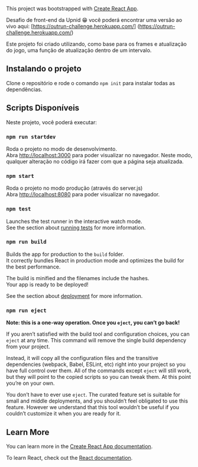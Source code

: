 This project was bootstrapped with [Create React App](https://github.com/facebook/create-react-app).

Desafio de front-end da Upnid 😁 você poderá encontrar uma versão ao vivo aqui:
[https://outrun-challenge.herokuapp.com/] (https://outrun-challenge.herokuapp.com/)

Este projeto foi criado utilizando, como base para os frames e atualização do jogo, uma função de atualização dentro de um intervalo.


## Instalando o projeto

Clone o repositório e rode o comando `npm init` para instalar todas as dependências.

## Scripts Disponíveis

Neste projeto, você poderá executar:


### `npm run startdev`

Roda o projeto no modo de desenvolvimento. <br />
Abra [http://localhost:3000](http://localhost:3000) para poder visualizar no navegador.
Neste modo, qualquer alteração no código irá fazer com que a página seja atualizada.

### `npm start`

Roda o projeto no modo produção (através do server.js)<br />
Abra [http://localhost:8080](http://localhost:8080) para poder visualizar no navegador.


### `npm test`

Launches the test runner in the interactive watch mode.<br />
See the section about [running tests](https://facebook.github.io/create-react-app/docs/running-tests) for more information.

### `npm run build`

Builds the app for production to the `build` folder.<br />
It correctly bundles React in production mode and optimizes the build for the best performance.

The build is minified and the filenames include the hashes.<br />
Your app is ready to be deployed!

See the section about [deployment](https://facebook.github.io/create-react-app/docs/deployment) for more information.

### `npm run eject`

**Note: this is a one-way operation. Once you `eject`, you can’t go back!**

If you aren’t satisfied with the build tool and configuration choices, you can `eject` at any time. This command will remove the single build dependency from your project.

Instead, it will copy all the configuration files and the transitive dependencies (webpack, Babel, ESLint, etc) right into your project so you have full control over them. All of the commands except `eject` will still work, but they will point to the copied scripts so you can tweak them. At this point you’re on your own.

You don’t have to ever use `eject`. The curated feature set is suitable for small and middle deployments, and you shouldn’t feel obligated to use this feature. However we understand that this tool wouldn’t be useful if you couldn’t customize it when you are ready for it.

## Learn More

You can learn more in the [Create React App documentation](https://facebook.github.io/create-react-app/docs/getting-started).

To learn React, check out the [React documentation](https://reactjs.org/).
